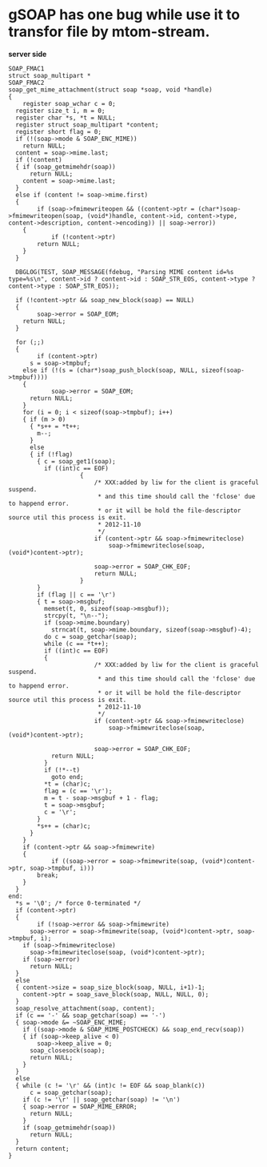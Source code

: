 gSOAP has one bug while use it to transfor file by mtom-stream.
==========

**server side**

	SOAP_FMAC1
	struct soap_multipart *
	SOAP_FMAC2
	soap_get_mime_attachment(struct soap *soap, void *handle)
	{ 
		register soap_wchar c = 0;
	  register size_t i, m = 0;
	  register char *s, *t = NULL;
	  register struct soap_multipart *content;
	  register short flag = 0;
	  if (!(soap->mode & SOAP_ENC_MIME))
	    return NULL;
	  content = soap->mime.last;
	  if (!content)
	  { if (soap_getmimehdr(soap))
	      return NULL;
	    content = soap->mime.last;
	  }
	  else if (content != soap->mime.first)
	  { 
			if (soap->fmimewriteopen && ((content->ptr = (char*)soap->fmimewriteopen(soap, (void*)handle, content->id, content->type, content->description, content->encoding)) || soap->error))
	    { 
				if (!content->ptr)
	        return NULL;
	    }
	  }

	  DBGLOG(TEST, SOAP_MESSAGE(fdebug, "Parsing MIME content id=%s type=%s\n", content->id ? content->id : SOAP_STR_EOS, content->type ? content->type : SOAP_STR_EOS));

	  if (!content->ptr && soap_new_block(soap) == NULL)
	  { 
			soap->error = SOAP_EOM;
	    return NULL;
	  }

	  for (;;)
	  { 
			if (content->ptr)
	      s = soap->tmpbuf;
	    else if (!(s = (char*)soap_push_block(soap, NULL, sizeof(soap->tmpbuf))))
	    { 
				soap->error = SOAP_EOM;
	      return NULL;
	    }
	    for (i = 0; i < sizeof(soap->tmpbuf); i++)
	    { if (m > 0)
	      { *s++ = *t++;
	        m--;
	      }
	      else
	      { if (!flag)
	        { c = soap_get1(soap);
	          if ((int)c == EOF)
						{ 
							/* XXX:added by liw for the client is graceful suspend.
							 * and this time should call the 'fclose' due to happend error.
							 * or it will be hold the file-descriptor source util this process is exit.
							 * 2012-11-10
							 */
							if (content->ptr && soap->fmimewriteclose)
								soap->fmimewriteclose(soap, (void*)content->ptr);

							soap->error = SOAP_CHK_EOF;
							return NULL;
						}
	        }
	        if (flag || c == '\r')
	        { t = soap->msgbuf;
	          memset(t, 0, sizeof(soap->msgbuf));
	          strcpy(t, "\n--");
	          if (soap->mime.boundary)
	            strncat(t, soap->mime.boundary, sizeof(soap->msgbuf)-4);
	          do c = soap_getchar(soap);
	          while (c == *t++);
	          if ((int)c == EOF)
	          { 
							/* XXX:added by liw for the client is graceful suspend.
							 * and this time should call the 'fclose' due to happend error.
							 * or it will be hold the file-descriptor source util this process is exit.
							 * 2012-11-10
							 */
							if (content->ptr && soap->fmimewriteclose)
								soap->fmimewriteclose(soap, (void*)content->ptr);

							soap->error = SOAP_CHK_EOF;
	            return NULL;
	          }
	          if (!*--t)
	            goto end;
	          *t = (char)c;
	          flag = (c == '\r');
	          m = t - soap->msgbuf + 1 - flag;
	          t = soap->msgbuf;
	          c = '\r';
	        }
	        *s++ = (char)c;
	      }
	    }
	    if (content->ptr && soap->fmimewrite)
	    { 
				if ((soap->error = soap->fmimewrite(soap, (void*)content->ptr, soap->tmpbuf, i)))
	        break;
	    }
	  }
	end:
	  *s = '\0'; /* force 0-terminated */
	  if (content->ptr)
	  { 
			if (!soap->error && soap->fmimewrite)
	      soap->error = soap->fmimewrite(soap, (void*)content->ptr, soap->tmpbuf, i);
	    if (soap->fmimewriteclose)
	      soap->fmimewriteclose(soap, (void*)content->ptr);
	    if (soap->error)
	      return NULL;
	  }
	  else
	  { content->size = soap_size_block(soap, NULL, i+1)-1;
	    content->ptr = soap_save_block(soap, NULL, NULL, 0);
	  }
	  soap_resolve_attachment(soap, content);
	  if (c == '-' && soap_getchar(soap) == '-')
	  { soap->mode &= ~SOAP_ENC_MIME;
	    if ((soap->mode & SOAP_MIME_POSTCHECK) && soap_end_recv(soap))
	    { if (soap->keep_alive < 0)
	        soap->keep_alive = 0;
	      soap_closesock(soap);
	      return NULL;
	    }
	  }
	  else
	  { while (c != '\r' && (int)c != EOF && soap_blank(c))
	      c = soap_getchar(soap);
	    if (c != '\r' || soap_getchar(soap) != '\n')
	    { soap->error = SOAP_MIME_ERROR;
	      return NULL;
	    }
	    if (soap_getmimehdr(soap))
	      return NULL;
	  }
	  return content;
	}
	    
